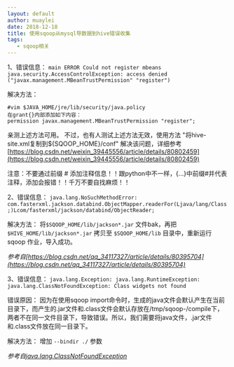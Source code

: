 ```yaml
---
layout: default 
author: muaylei
date: 2018-12-18
title: 使用sqoop从mysql导数据到hive错误收集
tags:
   - sqoop相关
---
```



1、错误信息：
  `main ERROR Could not register mbeans java.security.AccessControlException: access denied ("javax.management.MBeanTrustPermission" "register")`
  
   解决方法：
   ```
   #vim $JAVA_HOME/jre/lib/security/java.policy
   在grant{}内部添加如下内容：
   permission javax.management.MBeanTrustPermission "register";
   ```
   亲测上述方法可用。
   不过，也有人测试上述方法无效，使用方法 "将hive-site.xml复制到${SQOOP_HOME}/conf" 解决该问题，详细参考[https://blog.csdn.net/weixin_39445556/article/details/80802459](https://blog.csdn.net/weixin_39445556/article/details/80802459)


   注意：不要通过前缀 # 添加注释信息！！跟python中不一样，{...}中前缀#并代表注释，添加会报错！！千万不要自找麻烦！！

2、错误信息：
  `java.lang.NoSuchMethodError: com.fasterxml.jackson.databind.ObjectMapper.readerFor(Ljava/lang/Class;)Lcom/fasterxml/jackson/databind/ObjectReader;`

   解决方法：
   将`$SQOOP_HOME/lib/jackson*.jar` 文件bak，再把`$HIVE_HOME/lib/jackson*.jar` 拷贝至 `$SQOOP_HOME/lib` 目录中，重新运行sqoop 作业，导入成功。
  
   *参考自[https://blog.csdn.net/qq_34117327/article/details/80395704](https://blog.csdn.net/qq_34117327/article/details/80395704)*

3、错误信息：
  `java.lang.Exception: java.lang.RuntimeException: java.lang.ClassNotFoundException: Class widgets not found`

   错误原因：
   因为在使用sqoop import命令时，生成的java文件会默认产生在当前目录下，而产生的.jar文件和.class文件会默认存放在/tmp/sqoop-/compile下，两者不在同一文件目录下，导致错误。所以，我们需要将java文件，.jar文件和.class文件放在同一目录下。
   
   解决方法：
   增加 `--bindir ./` 参数

   *参考自[java.lang.ClassNotFoundException](java.lang.ClassNotFoundException)*

